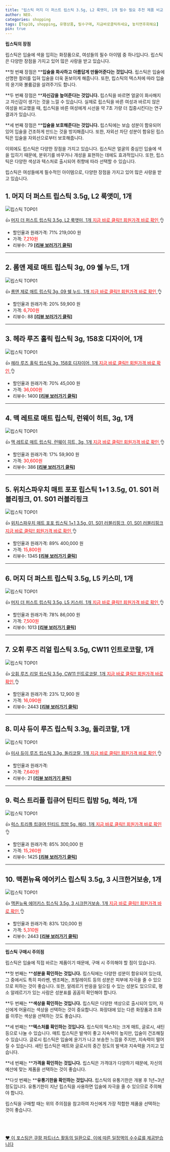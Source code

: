 ```yaml
---
title: "립스틱 머지 더 퍼스트 립스틱 3.5g, L2 룩앳미, 1개 필수 필요 추천 제품 비교 최저 가격 비교 장점 구매 후기 구매평"
author: NEO.
categories: shopping
tags: [Top10, shopping, 유행상품, 필수구매, 지금바로클릭하세요, 놓치면후회해요]
pin: true
---
```

**립스틱의 장점**

립스틱은 입술에 색을 입히는 화장품으로, 여성들의 필수 아이템 중 하나입니다. 립스틱은 다양한 장점을 가지고 있어 많은 사랑을 받고 있습니다.

**첫 번째 장점은 ****입술을 화사하고 아름답게 만들어준다는 것입니다.** 립스틱은 입술에 선명한 컬러를 입혀 입술을 더욱 돋보이게 해줍니다. 또한, 립스틱의 텍스처에 따라 입술의 윤기와 볼륨감을 살려주기도 합니다.

**두 번째 장점은 ****자신감을 높여준다는 것입니다.** 립스틱을 바르면 얼굴이 화사해지고 자신감이 생기는 것을 느낄 수 있습니다. 실제로 립스틱을 바른 여성과 바르지 않은 여성을 비교했을 때, 립스틱을 바른 여성에게 시선을 약 7초 가량 더 집중시킨다는 연구 결과가 있습니다.

**세 번째 장점은 ****입술을 보호해준다는 것입니다.** 립스틱에는 보습 성분이 함유되어 있어 입술을 건조하게 만드는 것을 방지해줍니다. 또한, 자외선 차단 성분이 함유된 립스틱은 입술을 자외선으로부터 보호해줍니다.

이외에도 립스틱은 다양한 장점을 가지고 있습니다. 립스틱은 얼굴의 중심인 입술에 색을 입히기 때문에, 분위기를 바꾸거나 개성을 표현하는 데에도 효과적입니다. 또한, 립스틱은 다양한 색상과 텍스처로 출시되어 취향에 따라 선택할 수 있습니다.

립스틱은 여성들에게 필수적인 아이템으로, 다양한 장점을 가지고 있어 많은 사랑을 받고 있습니다.

   

## 1. 머지 더 퍼스트 립스틱 3.5g, L2 룩앳미, 1개

![립스틱 TOP01](https://thumbnail9.coupangcdn.com/thumbnails/remote/490x490ex/image/product/image/vendoritem/2019/03/21/3099398000/34d93575-85c0-498d-ab90-e2612cbe7bec.jpg)


👍 [머지 더 퍼스트 립스틱 3.5g, L2 룩앳미, 1개 <font color=red> 지금 바로 클릭!! 회원가격 바로 확인 </font> ](https://link.coupang.com/re/AFFSDP?lptag=AF3617701&subid=GithubCoopas&pageKey=15391154&traceid=V0-153&itemId=63327198&vendorItemId=3099398000) 👌 


- 할인율과 원래가격: 71%  219,000   원
- 가격: <span style='color:red'>7,210원</span>
- 리뷰수: 79  [**[리뷰 보러가기 클릭]**](https://link.coupang.com/re/AFFSDP?lptag=AF3617701&subid=GithubCoopas&pageKey=15391154&traceid=V0-153&itemId=63327198&vendorItemId=3099398000)

---


   

## 2. 롬앤 제로 매트 립스틱 3g, 09 쉘 누드, 1개

![립스틱 TOP01](https://thumbnail8.coupangcdn.com/thumbnails/remote/490x490ex/image/retail/images/3656861912100222-11c379ec-679e-40b5-91e6-bb1dafbcb67f.jpg)


👍 [롬앤 제로 매트 립스틱 3g, 09 쉘 누드, 1개 <font color=red> 지금 바로 클릭!! 회원가격 바로 확인 </font> ](https://link.coupang.com/re/AFFSDP?lptag=AF3617701&subid=GithubCoopas&pageKey=1814412512&traceid=V0-153&itemId=3063152900&vendorItemId=71051109229) 👌 


- 할인율과 원래가격: 20%  59,900   원
- 가격: <span style='color:red'>6,700원</span>
- 리뷰수: 88  [**[리뷰 보러가기 클릭]**](https://link.coupang.com/re/AFFSDP?lptag=AF3617701&subid=GithubCoopas&pageKey=1814412512&traceid=V0-153&itemId=3063152900&vendorItemId=71051109229)

---


   

## 3. 헤라 루즈 홀릭 립스틱 3g, 158호 디자이어, 1개

![립스틱 TOP01](https://thumbnail7.coupangcdn.com/thumbnails/remote/490x490ex/image/retail/images/1193832307535241-efe6cdb1-aeee-45e8-82fb-ea83437c62fc.jpg)


👍 [헤라 루즈 홀릭 립스틱 3g, 158호 디자이어, 1개 <font color=red> 지금 바로 클릭!! 회원가격 바로 확인 </font> ](https://link.coupang.com/re/AFFSDP?lptag=AF3617701&subid=GithubCoopas&pageKey=6398430415&traceid=V0-153&itemId=12098499005&vendorItemId=79036142381) 👌 


- 할인율과 원래가격: 70%  45,000   원
- 가격: <span style='color:red'>36,000원</span>
- 리뷰수: 1400  [**[리뷰 보러가기 클릭]**](https://link.coupang.com/re/AFFSDP?lptag=AF3617701&subid=GithubCoopas&pageKey=6398430415&traceid=V0-153&itemId=12098499005&vendorItemId=79036142381)

---


   

## 4. 맥 레트로 매트 립스틱, 런웨이 히트, 3g, 1개

![립스틱 TOP01](https://thumbnail10.coupangcdn.com/thumbnails/remote/490x490ex/image/retail/images/1194282403575962-82c127be-a56c-4add-a618-70136d506e4d.jpg)


👍 [맥 레트로 매트 립스틱, 런웨이 히트, 3g, 1개 <font color=red> 지금 바로 클릭!! 회원가격 바로 확인 </font> ](https://link.coupang.com/re/AFFSDP?lptag=AF3617701&subid=GithubCoopas&pageKey=5376120420&traceid=V0-153&itemId=7971449097&vendorItemId=75260418164) 👌 


- 할인율과 원래가격: 17%  59,900   원
- 가격: <span style='color:red'>30,600원</span>
- 리뷰수: 386  [**[리뷰 보러가기 클릭]**](https://link.coupang.com/re/AFFSDP?lptag=AF3617701&subid=GithubCoopas&pageKey=5376120420&traceid=V0-153&itemId=7971449097&vendorItemId=75260418164)

---


   

## 5. 위치스파우치 매트 포포 립스틱 1+1 3.5g, 01. S01 러블리핑크, 01. S01 러블리핑크

![립스틱 TOP01](https://thumbnail7.coupangcdn.com/thumbnails/remote/490x490ex/image/vendor_inventory/5588/0aa3d616053dd4f59e42ddde78b9ce90e48f54c36dd9cca6b2ea052be187.jpg)


👍 [위치스파우치 매트 포포 립스틱 1+1 3.5g, 01. S01 러블리핑크, 01. S01 러블리핑크 <font color=red> 지금 바로 클릭!! 회원가격 바로 확인 </font> ](https://link.coupang.com/re/AFFSDP?lptag=AF3617701&subid=GithubCoopas&pageKey=7397812845&traceid=V0-153&itemId=19141101774&vendorItemId=87769130366) 👌 


- 할인율과 원래가격: 89%  400,000   원
- 가격: <span style='color:red'>15,800원</span>
- 리뷰수: 1345  [**[리뷰 보러가기 클릭]**](https://link.coupang.com/re/AFFSDP?lptag=AF3617701&subid=GithubCoopas&pageKey=7397812845&traceid=V0-153&itemId=19141101774&vendorItemId=87769130366)

---


   

## 6. 머지 더 퍼스트 립스틱 3.5g, L5 키스미, 1개

![립스틱 TOP01](https://thumbnail6.coupangcdn.com/thumbnails/remote/490x490ex/image/product/image/vendoritem/2019/03/21/3099397996/25433845-aa64-4c2b-8942-579f64287d46.jpg)


👍 [머지 더 퍼스트 립스틱 3.5g, L5 키스미, 1개 <font color=red> 지금 바로 클릭!! 회원가격 바로 확인 </font> ](https://link.coupang.com/re/AFFSDP?lptag=AF3617701&subid=GithubCoopas&pageKey=15391154&traceid=V0-153&itemId=63327202&vendorItemId=3099397996) 👌 


- 할인율과 원래가격: 78%  86,000   원
- 가격: <span style='color:red'>7,500원</span>
- 리뷰수: 1013  [**[리뷰 보러가기 클릭]**](https://link.coupang.com/re/AFFSDP?lptag=AF3617701&subid=GithubCoopas&pageKey=15391154&traceid=V0-153&itemId=63327202&vendorItemId=3099397996)

---


   

## 7. 오휘 루즈 리얼 립스틱 3.5g, CW11 인트로코랄, 1개

![립스틱 TOP01](https://thumbnail9.coupangcdn.com/thumbnails/remote/490x490ex/image/vendor_inventory/431a/1357893b3bd92e2e8c30c7155869161698425d4050afd8d484dc1a377063.jpg)


👍 [오휘 루즈 리얼 립스틱 3.5g, CW11 인트로코랄, 1개 <font color=red> 지금 바로 클릭!! 회원가격 바로 확인 </font> ](https://link.coupang.com/re/AFFSDP?lptag=AF3617701&subid=GithubCoopas&pageKey=41054967&traceid=V0-153&itemId=257662847&vendorItemId=85384124510) 👌 


- 할인율과 원래가격: 23%  12,900   원
- 가격: <span style='color:red'>16,090원</span>
- 리뷰수: 2443  [**[리뷰 보러가기 클릭]**](https://link.coupang.com/re/AFFSDP?lptag=AF3617701&subid=GithubCoopas&pageKey=41054967&traceid=V0-153&itemId=257662847&vendorItemId=85384124510)

---


   

## 8. 미샤 듀이 루즈 립스틱 3.3g, 돌리코랄, 1개

![립스틱 TOP01](https://thumbnail8.coupangcdn.com/thumbnails/remote/490x490ex/image/retail/images/2020/01/08/19/0/8f71f2f1-e732-4654-a593-87fbd85b9531.jpg)


👍 [미샤 듀이 루즈 립스틱 3.3g, 돌리코랄, 1개 <font color=red> 지금 바로 클릭!! 회원가격 바로 확인 </font> ](https://link.coupang.com/re/AFFSDP?lptag=AF3617701&subid=GithubCoopas&pageKey=1162973598&traceid=V0-153&itemId=2139818447&vendorItemId=70138220549) 👌 


- 할인율과 원래가격: 
- 가격: <span style='color:red'>7,640원</span>
- 리뷰수: 21  [**[리뷰 보러가기 클릭]**](https://link.coupang.com/re/AFFSDP?lptag=AF3617701&subid=GithubCoopas&pageKey=1162973598&traceid=V0-153&itemId=2139818447&vendorItemId=70138220549)

---


   

## 9. 럭스 트리플 립큐어 틴티드 립밤 5g, 헤라, 1개

![립스틱 TOP01](https://thumbnail7.coupangcdn.com/thumbnails/remote/490x490ex/image/retail/images/3654917416593879-098af635-ad7f-4a8c-8fbc-388818ccdd65.jpg)


👍 [럭스 트리플 립큐어 틴티드 립밤 5g, 헤라, 1개 <font color=red> 지금 바로 클릭!! 회원가격 바로 확인 </font> ](https://link.coupang.com/re/AFFSDP?lptag=AF3617701&subid=GithubCoopas&pageKey=6557066851&traceid=V0-153&itemId=9580939912&vendorItemId=76865516117) 👌 


- 할인율과 원래가격: 85%  300,000   원
- 가격: <span style='color:red'>15,260원</span>
- 리뷰수: 1425  [**[리뷰 보러가기 클릭]**](https://link.coupang.com/re/AFFSDP?lptag=AF3617701&subid=GithubCoopas&pageKey=6557066851&traceid=V0-153&itemId=9580939912&vendorItemId=76865516117)

---


   

## 10. 맥퀸뉴욕 에어키스 립스틱 3.5g, 3 시크한거보송, 1개

![립스틱 TOP01](https://thumbnail9.coupangcdn.com/thumbnails/remote/490x490ex/image/retail/images/2019/06/25/14/1/3913b836-3c2a-4b03-a96f-44748fb9a42b.jpg)


👍 [맥퀸뉴욕 에어키스 립스틱 3.5g, 3 시크한거보송, 1개 <font color=red> 지금 바로 클릭!! 회원가격 바로 확인 </font> ](https://link.coupang.com/re/AFFSDP?lptag=AF3617701&subid=GithubCoopas&pageKey=245818021&traceid=V0-153&itemId=779143561&vendorItemId=4971498688) 👌 


- 할인율과 원래가격: 83%  120,000   원
- 가격: <span style='color:red'>5,310원</span>
- 리뷰수: 2443  [**[리뷰 보러가기 클릭]**](https://link.coupang.com/re/AFFSDP?lptag=AF3617701&subid=GithubCoopas&pageKey=245818021&traceid=V0-153&itemId=779143561&vendorItemId=4971498688)

---
**립스틱 구매시 주의점**

립스틱은 입술에 직접 바르는 제품이기 때문에, 구매 시 주의해야 할 점이 있습니다.

**첫 번째는 ****성분을 확인하는 것입니다.** 립스틱에는 다양한 성분이 함유되어 있는데, 그 중에서도 특히 파라벤, 벤조페논, 프탈레이트 등의 성분은 피부에 자극을 줄 수 있으므로 피하는 것이 좋습니다. 또한, 알레르기 반응을 일으킬 수 있는 성분도 있으므로, 평소 알레르기가 있는 사람은 성분표를 꼼꼼히 확인해야 합니다.

**두 번째는 ****색상을 확인하는 것입니다.** 립스틱은 다양한 색상으로 출시되어 있어, 자신에게 어울리는 색상을 선택하는 것이 중요합니다. 화장대에 있는 다른 화장품과 조화를 이루는 색상을 선택하는 것도 좋습니다.

**세 번째는 ****텍스처를 확인하는 것입니다.** 립스틱의 텍스처는 크게 매트, 글로시, 새틴 등으로 나눌 수 있습니다. 매트 립스틱은 발색이 좋고 지속력이 높지만, 입술이 건조해질 수 있습니다. 글로시 립스틱은 입술에 윤기가 나고 보송한 느낌을 주지만, 지속력이 떨어질 수 있습니다. 새틴 립스틱은 매트와 글로시의 중간 정도의 발색과 지속력을 가지고 있습니다.

**네 번째는 ****가격을 확인하는 것입니다.** 립스틱은 가격대가 다양하기 때문에, 자신의 예산에 맞는 제품을 선택하는 것이 좋습니다.

**다섯 번째는 ****유통기한을 확인하는 것입니다.** 립스틱의 유통기한은 개봉 후 1년~3년 정도입니다. 유통기한이 지난 립스틱을 사용하면 입술에 자극을 줄 수 있으므로 주의해야 합니다.

립스틱을 구매할 때는 위의 주의점을 참고하여 자신에게 가장 적합한 제품을 선택하는 것이 좋습니다.<br><br><br><br><br> [ ❤  이 포스팅은 쿠팡 파트너스 활동의 일환으로, 이에 따른 일정액의 수수료를 제공받습니다](https://link.coupang.com/a/bcEFyh)